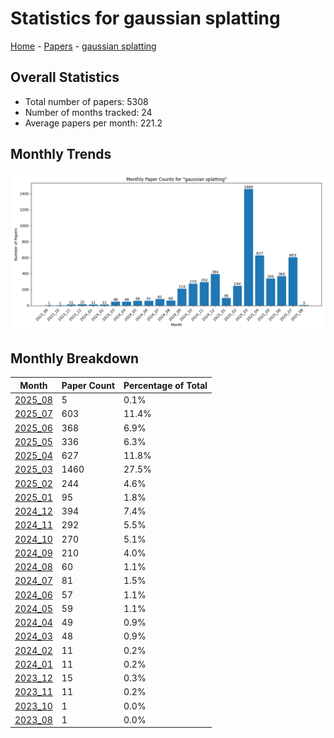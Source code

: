 # Statistics for gaussian splatting

[Home](https://arxcompass.github.io) - [Papers](https://arxcompass.github.io/papers) - [gaussian splatting](https://arxcompass.github.io/papers/gaussian_splatting)

## Overall Statistics

- Total number of papers: 5308
- Number of months tracked: 24
- Average papers per month: 221.2

## Monthly Trends

![Monthly Paper Counts](monthly_stats.png)

## Monthly Breakdown

| Month | Paper Count | Percentage of Total |
| --- | --- | --- |
| [2025_08](./2025_08/papers_1.md) | 5 | 0.1% |
| [2025_07](./2025_07/papers_1.md) | 603 | 11.4% |
| [2025_06](./2025_06/papers_1.md) | 368 | 6.9% |
| [2025_05](./2025_05/papers_1.md) | 336 | 6.3% |
| [2025_04](./2025_04/papers_1.md) | 627 | 11.8% |
| [2025_03](./2025_03/papers_1.md) | 1460 | 27.5% |
| [2025_02](./2025_02/papers_1.md) | 244 | 4.6% |
| [2025_01](./2025_01/papers_1.md) | 95 | 1.8% |
| [2024_12](./2024_12/papers_1.md) | 394 | 7.4% |
| [2024_11](./2024_11/papers_1.md) | 292 | 5.5% |
| [2024_10](./2024_10/papers_1.md) | 270 | 5.1% |
| [2024_09](./2024_09/papers_1.md) | 210 | 4.0% |
| [2024_08](./2024_08/papers_1.md) | 60 | 1.1% |
| [2024_07](./2024_07/papers_1.md) | 81 | 1.5% |
| [2024_06](./2024_06/papers_1.md) | 57 | 1.1% |
| [2024_05](./2024_05/papers_1.md) | 59 | 1.1% |
| [2024_04](./2024_04/papers_1.md) | 49 | 0.9% |
| [2024_03](./2024_03/papers_1.md) | 48 | 0.9% |
| [2024_02](./2024_02/papers_1.md) | 11 | 0.2% |
| [2024_01](./2024_01/papers_1.md) | 11 | 0.2% |
| [2023_12](./2023_12/papers_1.md) | 15 | 0.3% |
| [2023_11](./2023_11/papers_1.md) | 11 | 0.2% |
| [2023_10](./2023_10/papers_1.md) | 1 | 0.0% |
| [2023_08](./2023_08/papers_1.md) | 1 | 0.0% |
